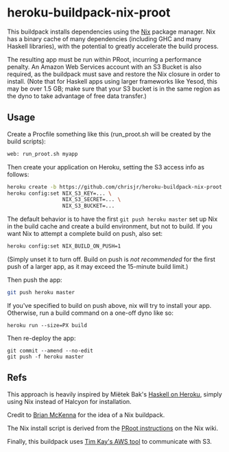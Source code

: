 heroku-buildpack-nix-proot
==========================

This buildpack installs dependencies using the [Nix](http://nixos.org/nix) package manager.
Nix has a binary cache of many dependencies (including GHC and many Haskell libraries),
with the potential to greatly accelerate the build process.

The resulting app must be run within PRoot, incurring a performance penalty.
An Amazon Web Services account with an S3 Bucket is also required, as the buildpack
must save and restore the Nix closure in order to install. (Note that for
Haskell apps using larger frameworks like Yesod, this may be over 1.5 GB;
make sure that your S3 bucket is in the same region as the dyno
to take advantage of free data transfer.)

Usage
-----

Create a Procfile something like this (run_proot.sh will be created by the build scripts):

```bash
web: run_proot.sh myapp
```

Then create your application on Heroku, setting the S3 access info as follows:

```bash
heroku create -b https://github.com/chrisjr/heroku-buildpack-nix-proot.git
heroku config:set NIX_S3_KEY=... \
                  NIX_S3_SECRET=... \
                  NIX_S3_BUCKET=...
```

The default behavior is to have the first `git push heroku master` set up Nix in
the build cache and create a build environment, but not to build. If you want Nix
to attempt a complete build on push, also set: 

```bash
heroku config:set NIX_BUILD_ON_PUSH=1
```

(Simply unset it to turn off. Build on push is *not recommended* for the first
push of a larger app, as it may exceed the 15-minute build limit.)

Then push the app:

```bash
git push heroku master
```

If you've specified to build on push above, nix will try to install your app.
Otherwise, run a build command on a one-off dyno like so:

```
heroku run --size=PX build
```

Then re-deploy the app:

```
git commit --amend --no-edit
git push -f heroku master
```

Refs
----

This approach is heavily inspired by Miëtek Bak's [Haskell on Heroku](https://haskellonheroku.com/),
simply using Nix instead of Halcyon for installation.

Credit to [Brian McKenna](https://twitter.com/puffnfresh/status/521647022135590913) for the idea of a Nix buildpack.

The Nix install script is derived from the [PRoot instructions](https://nixos.org/wiki/How_to_install_nix_in_home_(on_another_distribution)#PRoot_Installation)
on the Nix wiki.

Finally, this buildpack uses [Tim Kay's AWS tool](http://timkay.com/aws/) to communicate with S3.